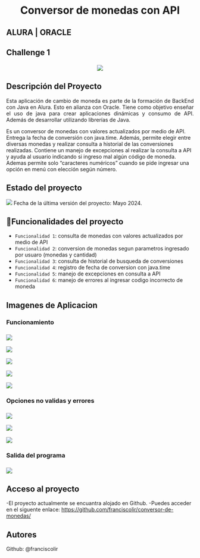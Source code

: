 <h1 align="center"> Conversor de monedas con API </h1>

<h2>ALURA | ORACLE<h2/>
Challenge 1

  <p align="center">
   <img src=https://github.com/franciscolir/conversor-de-monedas/assets/75907947/35cd9f7a-c51e-4861-a38d-cf4a53ae856e>
   </p>
   
## Descripción del Proyecto

<p align="justify">
Esta aplicación de cambio de moneda es parte de la formación de BackEnd con Java en Alura. Esto en alianza con Oracle.
Tiene como objetivo enseñar el uso de java para crear aplicaciones dinámicas y consumo de API. Además de desarrollar utilizando librerías de Java.

Es un conversor de monedas con valores actualizados por medio de API. Entrega la fecha de conversión con java.time. Además, permite elegir entre diversas monedas y realizar consulta a historial de las conversiones realizadas.
Contiene un manejo de excepciones al realizar la consulta a API y ayuda al usuario indicando si ingreso mal algún código de moneda. Ademas permite solo “caracteres numéricos” cuando se pide ingresar una opción en menú con elección según número.

   </p>
   
## Estado del proyecto
   <p align="left">
   <img src="https://img.shields.io/badge/STATUS-TESTING-green">
   Fecha de la última versión del proyecto: Mayo 2024.
   </p>
   
## :hammer:Funcionalidades del proyecto

- `Funcionalidad 1`: consulta de monedas con valores actualizados  por medio de API
- `Funcionalidad 2`: conversion de monedas segun parametros ingresado por usuaro (monedas y cantidad)
- `Funcionalidad 3`: consulta de historial de busqueda de conversiones
- `Funcionalidad 4`: registro de fecha de conversion con java.time
- `Funcionalidad 5`: manejo de excepciones en consulta a API
- `Funcionalidad 6`: manejo de errores al ingresar codigo incorrecto de moneda



## Imagenes de Aplicacion
<h3>Funcionamiento<h3/>
  <p align="left">
   <img src=https://github.com/franciscolir/conversor-de-monedas/assets/75907947/c4565f04-3ec6-49ea-ba5b-9a2f7cac5ce6>
   </p>
   
   <p align="left">
   <img src=https://github.com/franciscolir/conversor-de-monedas/assets/75907947/4c6bf245-8742-4c02-9cc1-2e8e19d14d9c>
   </p>
   
   <p align="left">
   <img src=https://github.com/franciscolir/conversor-de-monedas/assets/75907947/829650d8-e467-453f-8a48-7a4693384917>
     </p>
     <p align="left">
   <img src=https://github.com/franciscolir/conversor-de-monedas/assets/75907947/0943d725-b75b-456e-bdc5-b49ba9916499>
     </p>
     <p align="left">
   <img src=https://github.com/franciscolir/conversor-de-monedas/assets/75907947/249ec2ef-c881-4cf6-8ac1-1b9dbfc6df6d>
     </p>
     <h3>Opciones no validas y errores<h3/>
     <p align="left">
   <img src=https://github.com/franciscolir/conversor-de-monedas/assets/75907947/05fa121f-faca-477b-b403-2d63040ab548>
     </p>
     <p align="left">
   <img src=https://github.com/franciscolir/conversor-de-monedas/assets/75907947/2f4e82ab-20ae-472e-94cf-452e330a7bb1>
     </p>
  <p align="left">
   <img src=https://github.com/franciscolir/conversor-de-monedas/assets/75907947/f5b12c5c-9060-4daa-9fbd-32215de2ffbd>
     </p>
      <h3>Salida del programa<h3/> 
     <p align="left">
   <img src=https://github.com/franciscolir/conversor-de-monedas/assets/75907947/2b7d005e-305e-44a6-aa1a-07c818a95d53>
     </p>
        
## Acceso al proyecto
-El proyecto actualmente se encuantra alojado en Github. 
-Puedes acceder en el siguente enlace: https://github.com/franciscolir/conversor-de-monedas/

## Autores

Github: @franciscolir
